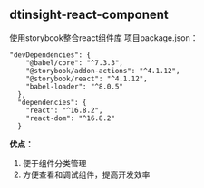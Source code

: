 ## dtinsight-react-component
使用storybook整合react组件库
项目package.json：
```
"devDependencies": {
    "@babel/core": "^7.3.3",
    "@storybook/addon-actions": "^4.1.12",
    "@storybook/react": "^4.1.12",
    "babel-loader": "^8.0.5"
  },
  "dependencies": {
    "react": "^16.8.2",
    "react-dom": "^16.8.2"
  }
```
**优点：**
1. 便于组件分类管理
2. 方便查看和调试组件，提高开发效率
